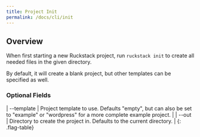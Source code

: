 ```yaml
---
title: Project Init
permalink: /docs/cli/init
---
```


## Overview

When first starting a new Ruckstack project, run `ruckstack init` to create all needed files in the given directory.

By default, it will create a blank project, but other templates can be specified as well.

### Optional Fields

| \--template | Project template to use. Defaults "empty", but can also be set to "example" or "wordpress" for a more complete example project. | 
| \--out | Directory to create the project in. Defaults to the current directory. |
{: .flag-table}
